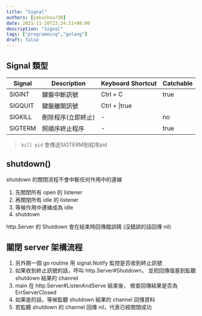 ```yaml
---
title: "Signal"
authors: [yakushou730]
date: 2021-11-20T23:24:11+08:00
description: "Signal"
tags: ["programming","golang"]
draft: false
---
```


## Signal 類型

Signal|Description|Keyboard Shortcut|Catchable 
---|---|---|---  
SIGINT|鍵盤中斷訊號|Ctrl + C|true
SIGQUIT|鍵盤離開訊號|Ctrl + \|true
SIGKILL|刪除程序(立即終止)|-|no
SIGTERM|照順序終止程序|-|true


> `kill pid` 會傳送SIGTERM到程序pid

## shutdown()

shutdown 的關閉流程不會中斷任何作用中的連線
1. 先關閉所有 open 的 listener
2. 再關閉所有 idle 的 listener
3. 等候作用中連線成為 idle
4. shutdown

http.Server 的 Shutdown 會在結束時回傳錯誤碼 (沒錯誤的話回傳 nil)

## 關閉 server 架構流程
1. 另外開一個 go routine 用 signal.Notify 監控是否收到終止訊號
2. 如果收到終止訊號的話，呼叫 http.Server#Shutdown，
   並把回傳值塞到監聽 shutdown 結果的 channel
3. main 在 http.Server#ListenAndServe 結束後，
   檢查回傳結果是否為 ErrServerClosed
4. 如果是的話，等候監聽 shutdown 結果的 channel 回傳資料
5. 若監聽 shutdown 的 channel 回傳 nil，代表已經關閉成功
